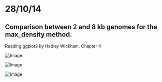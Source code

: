 28/10/14
========================================================

Comparison between 2 and 8 kb genomes for the max_density method. 
-------

Reading ggplot2 by Hadley Wickham. Chapter 4

![Image](https://github.com/pilarcormo/small_genomes_SNPs/blob/master/Results/Rplot.maxr.png?raw=true)

![Image](https://github.com/pilarcormo/small_genomes_SNPs/blob/master/Results/Rplot.snpd.png?raw=true)

![Image](https://github.com/pilarcormo/small_genomes_SNPs/blob/master/Results/Rplot.maxd.png?raw=true)